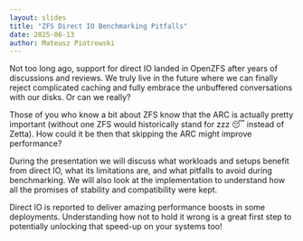 ```yaml
---
layout: slides
title: "ZFS Direct IO Benchmarking Pitfalls"
date: 2025-06-13
author: Mateusz Piotrowski
---
```


Not too long ago, support for direct IO landed in OpenZFS after years of
discussions and reviews. We truly live in the future where we can finally
reject complicated caching and fully embrace the unbuffered conversations with
our disks. Or can we really?

Those of you who know a bit about ZFS know that the ARC is actually pretty
important (without one ZFS would historically stand for zzz 😴 instead of
Zetta). How could it be then that skipping the ARC might improve performance?

During the presentation we will discuss what workloads and setups benefit from
direct IO, what its limitations are, and what pitfalls to avoid during
benchmarking. We will also look at the implementation to understand how all the
promises of stability and compatibility were kept.

Direct IO is reported to deliver amazing performance boosts in some
deployments. Understanding how not to hold it wrong is a great first step to
potentially unlocking that speed-up on your systems too!

